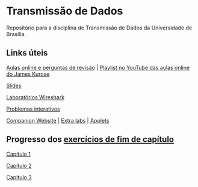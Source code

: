 # Transmissão de Dados
Repositório para a disciplina de Transmissão de Dados da Universidade de Brasília.

## Links úteis

[Aulas online e perguntas de revisão](http://gaia.cs.umass.edu/kurose_ross/online_lectures.htm)
 | [Playlist no YouTube das aulas online do James Kurose](https://www.youtube.com/playlist?list=PLbQD6k8v-1JHW6AYCzhwmjycVPKfNZC7d)

[Slides](http://gaia.cs.umass.edu/kurose_ross/ppt.htm)

[Laboratórios Wireshark](http://gaia.cs.umass.edu/kurose_ross/wireshark.htm)

[Problemas interativos](http://gaia.cs.umass.edu/kurose_ross/interactive/)

[Companion Website](https://media.pearsoncmg.com/ph/esm/ecs_kurose_compnetwork_8/cw/) | [Extra labs](https://media.pearsoncmg.com/ph/esm/ecs_kurose_compnetwork_8/cw/#misclabs) | [Applets](https://wps.pearsoned.com/ecs_kurose_compnetw_6/216/55463/14198702.cw/index.html)

## Progresso dos [exercícios de fim de capítulo](https://github.com/yudi-azvd/td/issues)
[Capítulo 1](https://github.com/yudi-azvd/td/issues/2)

[Capítulo 2](https://github.com/yudi-azvd/td/issues/3)

[Capítulo 3](https://github.com/yudi-azvd/td/issues/4)
